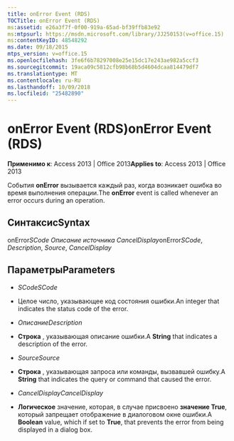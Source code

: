 ```yaml
---
title: onError Event (RDS)
TOCTitle: onError Event (RDS)
ms:assetid: e26a3f7f-0f00-919a-65ad-bf39ffb83e92
ms:mtpsurl: https://msdn.microsoft.com/library/JJ250153(v=office.15)
ms:contentKeyID: 48548292
ms.date: 09/18/2015
mtps_version: v=office.15
ms.openlocfilehash: 3fe6f6b78297008e25e15dc17e243ae982a5ccf3
ms.sourcegitcommit: 19aca09c5812cfb98b68b5d4604dcaa814479df7
ms.translationtype: MT
ms.contentlocale: ru-RU
ms.lasthandoff: 10/09/2018
ms.locfileid: "25482890"
---
```

# <a name="onerror-event-rds"></a><span data-ttu-id="18ab7-102">onError Event (RDS)</span><span class="sxs-lookup"><span data-stu-id="18ab7-102">onError Event (RDS)</span></span>


<span data-ttu-id="18ab7-103">**Применимо к**: Access 2013 | Office 2013</span><span class="sxs-lookup"><span data-stu-id="18ab7-103">**Applies to**: Access 2013 | Office 2013</span></span>

<span data-ttu-id="18ab7-104">События **onError** вызывается каждый раз, когда возникает ошибка во время выполнения операции.</span><span class="sxs-lookup"><span data-stu-id="18ab7-104">The **onError** event is called whenever an error occurs during an operation.</span></span>

## <a name="syntax"></a><span data-ttu-id="18ab7-105">Синтаксис</span><span class="sxs-lookup"><span data-stu-id="18ab7-105">Syntax</span></span>

<span data-ttu-id="18ab7-106">onError*SCode* *Описание* *источника* *CancelDisplay*</span><span class="sxs-lookup"><span data-stu-id="18ab7-106">onError*SCode*, *Description*, *Source*, *CancelDisplay*</span></span>

## <a name="parameters"></a><span data-ttu-id="18ab7-107">Параметры</span><span class="sxs-lookup"><span data-stu-id="18ab7-107">Parameters</span></span>

  - <span data-ttu-id="18ab7-108">*SCode*</span><span class="sxs-lookup"><span data-stu-id="18ab7-108">*SCode*</span></span>

  - <span data-ttu-id="18ab7-109">Целое число, указывающее код состояния ошибки.</span><span class="sxs-lookup"><span data-stu-id="18ab7-109">An integer that indicates the status code of the error.</span></span>

  - <span data-ttu-id="18ab7-110">*Описание*</span><span class="sxs-lookup"><span data-stu-id="18ab7-110">*Description*</span></span>

  - <span data-ttu-id="18ab7-111">**Строка** , указывающая описание ошибки.</span><span class="sxs-lookup"><span data-stu-id="18ab7-111">A **String** that indicates a description of the error.</span></span>

  - <span data-ttu-id="18ab7-112">*Source*</span><span class="sxs-lookup"><span data-stu-id="18ab7-112">*Source*</span></span>

  - <span data-ttu-id="18ab7-113">**Строка** , указывающая запроса или команды, вызвавшей ошибку.</span><span class="sxs-lookup"><span data-stu-id="18ab7-113">A **String** that indicates the query or command that caused the error.</span></span>

  - <span data-ttu-id="18ab7-114">*CancelDisplay*</span><span class="sxs-lookup"><span data-stu-id="18ab7-114">*CancelDisplay*</span></span>

  - <span data-ttu-id="18ab7-115">**Логическое** значение, которая, в случае присвоено **значение True**, который запрещает отображение в диалоговом окне ошибки.</span><span class="sxs-lookup"><span data-stu-id="18ab7-115">A **Boolean** value, which if set to **True**, that prevents the error from being displayed in a dialog box.</span></span>

